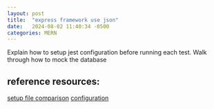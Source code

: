 ```yaml
---
layout: post
title:  "express framework use json"
date:   2024-08-02 11:40:34 -0500
categories: MERN
---
```


Explain how to setup jest configuration before running each test.
Walk through how to mock the database


## reference resources:
[setup file comparison](https://stackoverflow.com/questions/58080435/when-should-i-use-setupfiles-rather-than-setupfilesafterenv)
[configuration](https://jestjs.io/docs/configuration)

